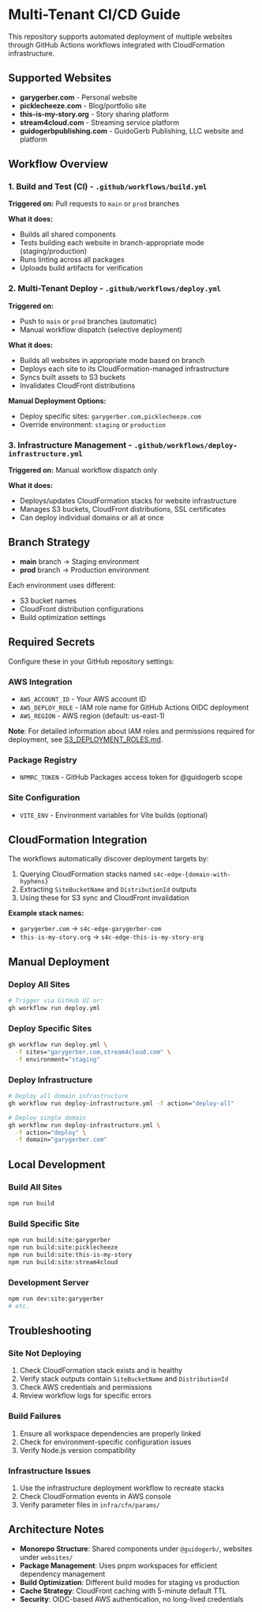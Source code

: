 # Multi-Tenant CI/CD Guide

This repository supports automated deployment of multiple websites through GitHub Actions workflows integrated with CloudFormation infrastructure.

## Supported Websites

- **garygerber.com** - Personal website
- **picklecheeze.com** - Blog/portfolio site
- **this-is-my-story.org** - Story sharing platform
- **stream4cloud.com** - Streaming service platform
- **guidogerbpublishing.com** - GuidoGerb Publishing, LLC website and platform

## Workflow Overview

### 1. Build and Test (CI) - `.github/workflows/build.yml`

**Triggered on:** Pull requests to `main` or `prod` branches

**What it does:**

- Builds all shared components
- Tests building each website in branch-appropriate mode (staging/production)
- Runs linting across all packages
- Uploads build artifacts for verification

### 2. Multi-Tenant Deploy - `.github/workflows/deploy.yml`

**Triggered on:**

- Push to `main` or `prod` branches (automatic)
- Manual workflow dispatch (selective deployment)

**What it does:**

- Builds all websites in appropriate mode based on branch
- Deploys each site to its CloudFormation-managed infrastructure
- Syncs built assets to S3 buckets
- Invalidates CloudFront distributions

**Manual Deployment Options:**

- Deploy specific sites: `garygerber.com,picklecheeze.com`
- Override environment: `staging` or `production`

### 3. Infrastructure Management - `.github/workflows/deploy-infrastructure.yml`

**Triggered on:** Manual workflow dispatch only

**What it does:**

- Deploys/updates CloudFormation stacks for website infrastructure
- Manages S3 buckets, CloudFront distributions, SSL certificates
- Can deploy individual domains or all at once

## Branch Strategy

- **main** branch → Staging environment
- **prod** branch → Production environment

Each environment uses different:

- S3 bucket names
- CloudFront distribution configurations
- Build optimization settings

## Required Secrets

Configure these in your GitHub repository settings:

### AWS Integration

- `AWS_ACCOUNT_ID` - Your AWS account ID
- `AWS_DEPLOY_ROLE` - IAM role name for GitHub Actions OIDC deployment
- `AWS_REGION` - AWS region (default: us-east-1)

**Note**: For detailed information about IAM roles and permissions required for deployment, see [S3_DEPLOYMENT_ROLES.md](S3_DEPLOYMENT_ROLES.md).

### Package Registry

- `NPMRC_TOKEN` - GitHub Packages access token for @guidogerb scope

### Site Configuration

- `VITE_ENV` - Environment variables for Vite builds (optional)

## CloudFormation Integration

The workflows automatically discover deployment targets by:

1. Querying CloudFormation stacks named `s4c-edge-{domain-with-hyphens}`
2. Extracting `SiteBucketName` and `DistributionId` outputs
3. Using these for S3 sync and CloudFront invalidation

**Example stack names:**

- `garygerber.com` → `s4c-edge-garygerber-com`
- `this-is-my-story.org` → `s4c-edge-this-is-my-story-org`

## Manual Deployment

### Deploy All Sites

```bash
# Trigger via GitHub UI or:
gh workflow run deploy.yml
```

### Deploy Specific Sites

```bash
gh workflow run deploy.yml \
  -f sites="garygerber.com,stream4cloud.com" \
  -f environment="staging"
```

### Deploy Infrastructure

```bash
# Deploy all domain infrastructure
gh workflow run deploy-infrastructure.yml -f action="deploy-all"

# Deploy single domain
gh workflow run deploy-infrastructure.yml \
  -f action="deploy" \
  -f domain="garygerber.com"
```

## Local Development

### Build All Sites

```bash
npm run build
```

### Build Specific Site

```bash
npm run build:site:garygerber
npm run build:site:picklecheeze
npm run build:site:this-is-my-story
npm run build:site:stream4cloud
```

### Development Server

```bash
npm run dev:site:garygerber
# etc.
```

## Troubleshooting

### Site Not Deploying

1. Check CloudFormation stack exists and is healthy
2. Verify stack outputs contain `SiteBucketName` and `DistributionId`
3. Check AWS credentials and permissions
4. Review workflow logs for specific errors

### Build Failures

1. Ensure all workspace dependencies are properly linked
2. Check for environment-specific configuration issues
3. Verify Node.js version compatibility

### Infrastructure Issues

1. Use the infrastructure deployment workflow to recreate stacks
2. Check CloudFormation events in AWS console
3. Verify parameter files in `infra/cfn/params/`

## Architecture Notes

- **Monorepo Structure**: Shared components under `@guidogerb/`, websites under `websites/`
- **Package Management**: Uses pnpm workspaces for efficient dependency management
- **Build Optimization**: Different build modes for staging vs production
- **Cache Strategy**: CloudFront caching with 5-minute default TTL
- **Security**: OIDC-based AWS authentication, no long-lived credentials
